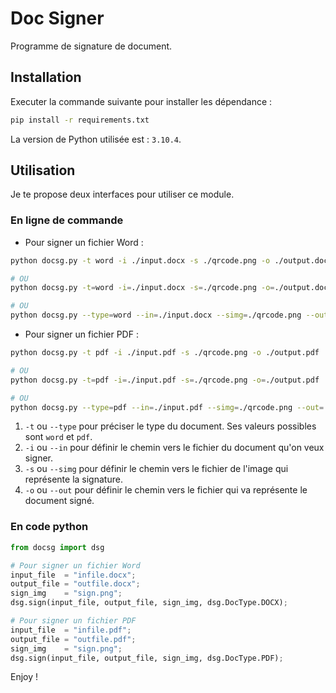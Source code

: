 # Doc Signer
Programme de signature de document.

## Installation
Executer la commande suivante pour installer les dépendance :
```sh
pip install -r requirements.txt
```
La version de Python utilisée est : `3.10.4`.

## Utilisation
Je te propose deux interfaces pour utiliser ce module.

### En ligne de commande
- Pour signer un fichier Word :
```sh
python docsg.py -t word -i ./input.docx -s ./qrcode.png -o ./output.docx

# OU
python docsg.py -t=word -i=./input.docx -s=./qrcode.png -o=./output.docx

# OU
python docsg.py --type=word --in=./input.docx --simg=./qrcode.png --out=./output.docx

```
- Pour signer un fichier PDF :

```sh
python docsg.py -t pdf -i ./input.pdf -s ./qrcode.png -o ./output.pdf

# OU
python docsg.py -t=pdf -i=./input.pdf -s=./qrcode.png -o=./output.pdf

# OU
python docsg.py --type=pdf --in=./input.pdf --simg=./qrcode.png --out=./output.pdf

```


1. `-t` ou `--type` pour préciser le type du document. Ses valeurs possibles sont `word` et `pdf`.
2. `-i` ou `--in` pour définir le chemin vers le fichier du document qu'on veux signer.
3. `-s` ou `--simg` pour définir le chemin vers le fichier de l'image qui représente la signature.
4. `-o` ou `--out` pour définir le chemin vers le fichier qui va représente le document signé.


### En code python
```python
from docsg import dsg

# Pour signer un fichier Word
input_file  = "infile.docx";
output_file = "outfile.docx";
sign_img    = "sign.png";
dsg.sign(input_file, output_file, sign_img, dsg.DocType.DOCX);

# Pour signer un fichier PDF
input_file  = "infile.pdf";
output_file = "outfile.pdf";
sign_img    = "sign.png";
dsg.sign(input_file, output_file, sign_img, dsg.DocType.PDF);


```

Enjoy !
